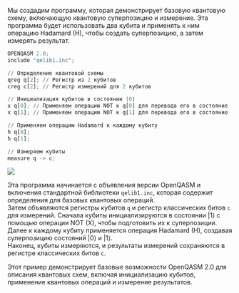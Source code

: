 Мы создадим программу, которая демонстрирует базовую квантовую схему, включающую квантовую суперпозицию и измерение. Эта программа будет использовать два кубита и применять к ним операцию Hadamard (H), чтобы создать суперпозицию, а затем измерять результат.

```python
OPENQASM 2.0;
include "qelib1.inc";

// Определение квантовой схемы
qreg q[2]; // Регистр из 2 кубитов
creg c[2]; // Регистр измерений для 2 кубитов

// Инициализация кубитов в состоянии |0⟩
x q[0]; // Применяем операцию NOT к q[0] для перевода его в состояние |1⟩
x q[1]; // Применяем операцию NOT к q[1] для перевода его в состояние |1⟩

// Применяем операцию Hadamard к каждому кубиту
h q[0];
h q[1];

// Измеряем кубиты
measure q -> c;
```

![](image/image_HW_7.png)

Эта программа начинается с объявления версии OpenQASM и включения стандартной библиотеки `qelib1.inc`, которая содержит определения для базовых квантовых операций.  
Затем объявляются регистры кубитов `q` и регистр классических битов `c` для измерений. Сначала кубиты инициализируются в состоянии |1⟩ с помощью операции NOT (X), чтобы подготовить их к суперпозиции. Далее к каждому кубиту применяется операция Hadamard (H), создавая суперпозицию состояний |0⟩ и |1⟩.  
Наконец, кубиты измеряются, и результаты измерений сохраняются в регистре классических битов `c`.

Этот пример демонстрирует базовые возможности OpenQASM 2.0 для описания квантовых схем, включая инициализацию кубитов, применение квантовых операций и измерение результатов.
